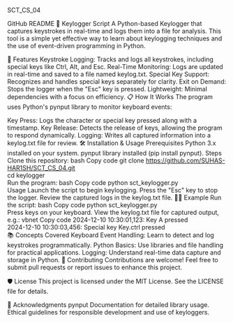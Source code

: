 SCT_CS_04

GitHub README
🔑 Keylogger Script
A Python-based Keylogger that captures keystrokes in real-time and logs them into a file for analysis. This tool is a simple yet effective way to learn about keylogging techniques and the use of event-driven programming in Python.

🚀 Features
Keystroke Logging: Tracks and logs all keystrokes, including special keys like Ctrl, Alt, and Esc.
Real-Time Monitoring: Logs are updated in real-time and saved to a file named keylog.txt.
Special Key Support: Recognizes and handles special keys separately for clarity.
Exit on Demand: Stops the logger when the "Esc" key is pressed.
Lightweight: Minimal dependencies with a focus on efficiency.
📋 How It Works
The program uses Python's pynput library to monitor keyboard events:

Key Press: Logs the character or special key pressed along with a timestamp.
Key Release: Detects the release of keys, allowing the program to respond dynamically.
Logging: Writes all captured information into a keylog.txt file for review.
🛠 Installation & Usage
Prerequisites
Python 3.x installed on your system.
pynput library installed (pip install pynput).
Steps
Clone this repository:
bash
Copy code
git clone https://github.com/SUHAS-HAR1SH/SCT_CS_04.git  
cd keylogger  
Run the program:
bash
Copy code
python sct_keylogger.py  
Usage
Launch the script to begin keylogging.
Press the "Esc" key to stop the logger.
Review the captured logs in the keylog.txt file.
👨‍💻 Example
Run the script:
bash
Copy code
python sct_keylogger.py  
Press keys on your keyboard.
View the keylog.txt file for captured output, e.g.:
vbnet
Copy code
2024-12-10 10:30:01,123: Key A pressed  
2024-12-10 10:30:03,456: Special key Key.ctrl pressed  
📚 Concepts Covered
Keyboard Event Handling: Learn to detect and log keystrokes programmatically.
Python Basics: Use libraries and file handling for practical applications.
Logging: Understand real-time data capture and storage in Python.
🤝 Contributing
Contributions are welcome! Feel free to submit pull requests or report issues to enhance this project.

🛡 License
This project is licensed under the MIT License. See the LICENSE file for details.

🌟 Acknowledgments
pynput Documentation for detailed library usage.
Ethical guidelines for responsible development and use of keyloggers.
